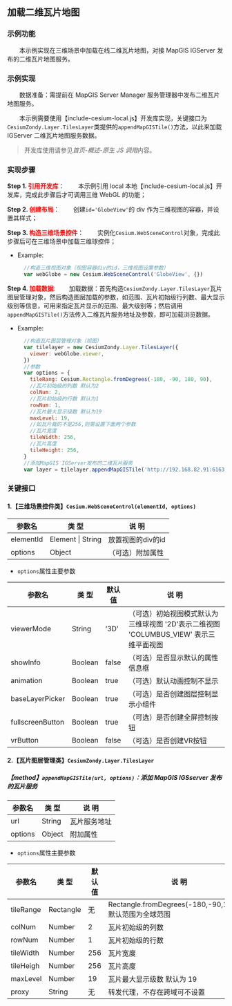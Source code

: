 ## 加载二维瓦片地图

### 示例功能

&ensp;&ensp;&ensp;&ensp;本示例实现在三维场景中加载在线二维瓦片地图，对接 MapGIS IGServer 发布的二维瓦片地图服务。

### 示例实现

&ensp;&ensp;&ensp;&ensp;数据准备：需提前在 MapGIS Server Manager 服务管理器中发布二维瓦片地图服务。

&ensp;&ensp;&ensp;&ensp;本示例需要使用【include-cesium-local.js】开发库实现，关键接口为`CesiumZondy.Layer.TilesLayer`类提供的`appendMapGISTile()`方法，以此来加载 IGServer 二维瓦片地图服务数据。

> 开发库使用请参见*首页-概述-原生 JS 调用*内容。

### 实现步骤

**Step 1. <font color=red>引用开发库</font>**：
&ensp;&ensp;&ensp;&ensp;本示例引用 local 本地【include-cesium-local.js】开发库，完成此步骤后才可调用三维 WebGL 的功能；

**Step 2. <font color=red>创建布局</font>**：
&ensp;&ensp;&ensp;&ensp;创建`id='GlobeView'`的 div 作为三维视图的容器，并设置其样式；

**Step 3. <font color=red>构造三维场景控件</font>**：
&ensp;&ensp;&ensp;&ensp;实例化`Cesium.WebSceneControl`对象，完成此步骤后可在三维场景中加载三维球控件；

- Example:
  ```javascript
    //构造三维视图对象（视图容器div的id，三维视图设置参数）
    var webGlobe = new Cesium.WebSceneControl('GlobeView', {})
  ```

**Step 4. <font color=red>加载数据</font>**:
&ensp;&ensp;&ensp;&ensp;加载数据：首先构造`CesiumZondy.Layer.TilesLayer`瓦片图层管理对象，然后构造图层加载的参数，如范围、瓦片初始级行列数、最大显示级别等信息，可用来指定瓦片显示的范围、最大级别等；然后调用`appendMapGISTile()`方法传入二维瓦片服务地址及参数，即可加载浏览数据。

- Example:
  ```javascript
    //构造瓦片图层管理对象（视图）
    var tilelayer = new CesiumZondy.Layer.TilesLayer({
      viewer: webGlobe.viewer,
    })
    //参数
    var options = {
      tileRang: Cesium.Rectangle.fromDegrees(-180, -90, 180, 90),
      //瓦片初始级的列数 默认为2
      colNum: 2,
      //瓦片初始级的行数 默认为1
      rowNum: 1,
      //瓦片最大显示级数 默认为19
      maxLevel: 19,
      //如瓦片裁的不是256,则需设置下面两个参数
      //瓦片宽度
      tileWidth: 256,
      //瓦片高度
      tileHeight: 256,
    }
    //添加MapGIS IGServer发布的二维瓦片服务
    var layer = tilelayer.appendMapGISTile('http://192.168.82.91:6163/igs/rest/mrms/tile/北京市', options)
  ```

### 关键接口

#### 1.【三维场景控件类】`Cesium.WebSceneControl(elementId, options)`

| 参数名    | 类 型             | 说 明             |
| --------- | ----------------- | ----------------- |
| elementId | Element \| String | 放置视图的div的id |
| options   | Object            | （可选）附加属性  |

* `options`属性主要参数

| 参数名           | 类 型   | 默认值 | 说 明                                                        |
| ---------------- | ------- | -------- | ------------------------------------------------------------ |
| viewerMode       | String  | ‘3D’   | （可选）初始视图模式默认为三维球视图 '2D'表示二维视图 'COLUMBUS_VIEW' 表示三维平面视图 |
| showInfo         | Boolean | false  | （可选）是否显示默认的属性信息框                             |
| animation        | Boolean | true   | （可选）默认动画控制不显示                                   |
| baseLayerPicker  | Boolean | true   | （可选）是否创建图层控制显示小组件                           |
| fullscreenButton | Boolean | true   | （可选）是否创建全屏控制按钮                                 |
| vrButton         | Boolean | false  | （可选）是否创建VR按钮                                       |

#### 2.【瓦片图层管理类】`CesiumZondy.Layer.TilesLayer`

##### 【method】`appendMapGISTile(url, options)`：添加 MapGIS IGSserver 发布的瓦片服务

| 参数名  | 类 型  | 说 明        |
| ------- | ------ | ------------ |
| url     | String | 瓦片服务地址 |
| options | Object | 附加属性     |

- `options`属性主要参数

| 参数名    | 类 型     | 默认值 | 说 明                                                     |
| --------- | --------- | ------ | --------------------------------------------------------- |
| tileRange | Rectangle | 无     | Rectangle.fromDegrees(-180,-90,180,90) 默认范围为全球范围 |
| colNum    | Number    | 2      | 瓦片初始级的列数                                          |
| rowNum    | Number    | 1      | 瓦片初始级的行数                                          |
| tileWidth | Number    | 256    | 瓦片宽度                                                  |
| tileHeigh | Number    | 256    | 瓦片高度                                                  |
| maxLevel  | Number    | 19     | 瓦片最大显示级数 默认为 19                                |
| proxy     | String    | 无     | 转发代理，不存在跨域可不设置                              |
